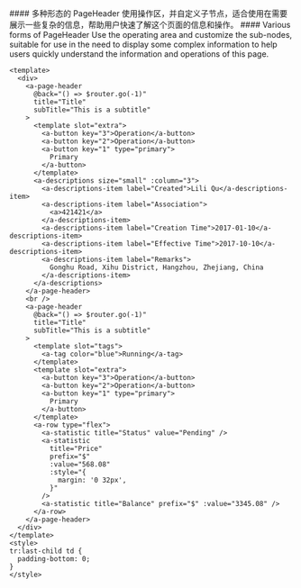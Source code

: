<cn>
#### 多种形态的 PageHeader
使用操作区，并自定义子节点，适合使用在需要展示一些复杂的信息，帮助用户快速了解这个页面的信息和操作。
</cn>

<us>
#### Various forms of PageHeader
Use the operating area and customize the sub-nodes, suitable for use in the need to display some complex information to help users quickly understand the information and operations of this page.
</us>

```tpl
<template>
  <div>
    <a-page-header
      @back="() => $router.go(-1)"
      title="Title"
      subTitle="This is a subtitle"
    >
      <template slot="extra">
        <a-button key="3">Operation</a-button>
        <a-button key="2">Operation</a-button>
        <a-button key="1" type="primary">
          Primary
        </a-button>
      </template>
      <a-descriptions size="small" :column="3">
        <a-descriptions-item label="Created">Lili Qu</a-descriptions-item>
        <a-descriptions-item label="Association">
          <a>421421</a>
        </a-descriptions-item>
        <a-descriptions-item label="Creation Time">2017-01-10</a-descriptions-item>
        <a-descriptions-item label="Effective Time">2017-10-10</a-descriptions-item>
        <a-descriptions-item label="Remarks">
          Gonghu Road, Xihu District, Hangzhou, Zhejiang, China
        </a-descriptions-item>
      </a-descriptions>
    </a-page-header>
    <br />
    <a-page-header
      @back="() => $router.go(-1)"
      title="Title"
      subTitle="This is a subtitle"
    >
      <template slot="tags">
        <a-tag color="blue">Running</a-tag>
      </template>
      <template slot="extra">
        <a-button key="3">Operation</a-button>
        <a-button key="2">Operation</a-button>
        <a-button key="1" type="primary">
          Primary
        </a-button>
      </template>
      <a-row type="flex">
        <a-statistic title="Status" value="Pending" />
        <a-statistic
          title="Price"
          prefix="$"
          :value="568.08"
          :style="{
            margin: '0 32px',
          }"
        />
        <a-statistic title="Balance" prefix="$" :value="3345.08" />
      </a-row>
    </a-page-header>
  </div>
</template>
<style>
tr:last-child td {
  padding-bottom: 0;
}
</style>
```

